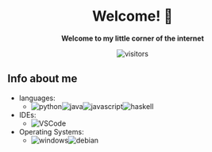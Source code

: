 <div align="center">

# Welcome! 👋

<strong>Welcome to my little corner of the internet</strong>

![visitors](https://visitor-badge.laobi.icu/badge?page_id=Retr05041.Retr05041)

</div>

## Info about me 

- languages:
    - ![python](https://img.shields.io/badge/-Python-3776AB?style=flat&logo=Python&logoColor=white)![java](https://img.shields.io/badge/-Java-FCC624?style=flat&logo=OpenJDK&logoColor=white)![javascript](https://img.shields.io/badge/-JavaScript-3776AB?style=flat&logo=JavaScript&logoColor=white)![haskell](https://img.shields.io/badge/-Haskell-5D4F85?style=flat&logo=Haskell&logoColor=white) 
- IDEs: 
    - ![VSCode](https://img.shields.io/badge/-Visual_Studio_Code-007ACC?style=flat&logo=VisualStudioCode&logoColor=white) 
- Operating Systems: 
    - ![windows](https://img.shields.io/badge/-Windows-0078D6?style=flat&logo=Windows&logoColor=white)![debian](https://img.shields.io/badge/-Debian-A81D33?style=flat&logo=Debian&logoColor=white)

<!-- Shoutout to https://github.com/gingerchicken/gingerchicken for the inspiration -->